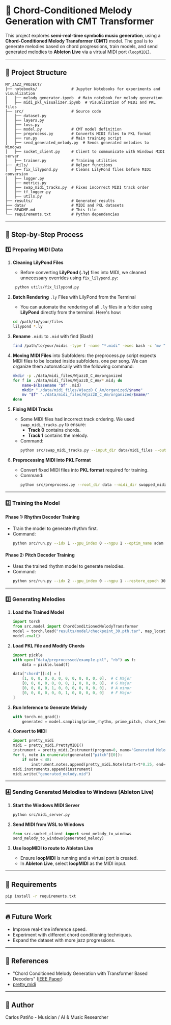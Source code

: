 # 🎵 Chord-Conditioned Melody Generation with CMT Transformer

This project explores **semi-real-time symbolic music generation**, using a **Chord-Conditioned Melody Transformer (CMT)** model. The goal is to generate melodies based on chord progressions, train models, and send generated melodies to **Ableton Live** via a virtual MIDI port (`loopMIDI`).

---

## 📌 Project Structure
```
MY_JAZZ_PROJECT/
├── notebooks/               # Jupyter Notebooks for experiments and visualization
│   ├── melody_generator.ipynb  # Main notebook for melody generation
│   ├── midi_pkl_visualizer.ipynb  # Visualization of MIDI and PKL files
├── src/                     # Source code
│   ├── dataset.py
│   ├── layers.py
│   ├── loss.py
│   ├── model.py             # CMT model definition
│   ├── preprocess.py        # Converts MIDI files to PKL format
│   ├── run.py               # Main training script
│   ├── send_generated_melody.py  # Sends generated melodies to Windows
│   ├── socket_client.py     # Client to communicate with Windows MIDI server
│   ├── trainer.py           # Training utilities
├── utils/                   # Helper functions
│   ├── fix_lilypond.py      # Cleans LilyPond files before MIDI conversion
│   ├── logger.py
│   ├── metrics.py
│   ├── swap_midi_tracks.py  # Fixes incorrect MIDI track order
│   ├── tf_logger.py
│   ├── utils.py
├── results/                 # Generated results
├── data/                    # MIDI and PKL datasets
├── README.md                # This file
└── requirements.txt         # Python dependencies
```

---

## 🚀 Step-by-Step Process

### **1️⃣ Preparing MIDI Data**

1. **Cleaning LilyPond Files**
   - Before converting **LilyPond (`.ly`)** files into MIDI, we cleaned unnecessary overrides using `fix_lilypond.py`:

    ```bash
     python utils/fix_lilypond.py 
    ```
2.  **Batch Rendering** `.ly` Files with LilyPond from the Terminal

    - You can automate the rendering of all `.ly` files in a folder using **LilyPond** directly from the terminal. Here's how:

    ```bash
    cd /path/to/your/files
    lilypond *.ly
    ```

3. **Rename** `.midi` to `.mid` with find (Bash)

    ```bash
    find /path/to/your/midis -type f -name "*.midi" -exec bash -c 'mv "$0" "${0%.midi}.mid"' {} \;
    ```

4. **Moving MIDI Files** into Subfolders:
the preprocess.py script expects MIDI files to be located inside subfolders, one per song.
We can organize them automatically with the following command:

    ```bash
    mkdir -p ./data/midi_files/WjazzD_C_Am/organized
    for f in ./data/midi_files/WjazzD_C_Am/*.mid; do
        name=$(basename "$f" .mid)
        mkdir "./data/midi_files/WjazzD_C_Am/organized/$name"
        mv "$f" "./data/midi_files/WjazzD_C_Am/organized/$name/"
    done
    ```

2. **Fixing MIDI Tracks**
   - Some MIDI files had incorrect track ordering. We used `swap_midi_tracks.py` to ensure:
     - **Track 0** contains chords.
     - **Track 1** contains the melody.
   - Command:
     ```bash
     python src/swap_midi_tracks.py --input_dir data/midi_files --output_dir data/swapped_midis
     ```

2. **Preprocessing MIDI into PKL Format**
   - Convert fixed MIDI files into **PKL format** required for training.
   - Command:
     ```bash
     python src/preprocess.py --root_dir data --midi_dir swapped_midis
     ```



---

### **2️⃣ Training the Model**

#### **Phase 1: Rhythm Decoder Training**
- Train the model to generate rhythm first.
- Command:
  ```bash
  python src/run.py --idx 1 --gpu_index 0 --ngpu 1 --optim_name adam --restore_epoch 0
  ```

#### **Phase 2: Pitch Decoder Training**
- Uses the trained rhythm model to generate melodies.
- Command:
  ```bash
  python src/run.py --idx 2 --gpu_index 0 --ngpu 1 --restore_epoch 30 --load_rhythm
  ```

---

### **3️⃣ Generating Melodies**

1. **Load the Trained Model**
   ```python
   import torch
   from src.model import ChordConditionedMelodyTransformer
   model = torch.load("results/model/checkpoint_30.pth.tar", map_location="cpu")
   model.eval()
   ```

2. **Load PKL File and Modify Chords**
   ```python
   import pickle
   with open("data/preprocessed/example.pkl", "rb") as f:
       data = pickle.load(f)
   
   data["chord"][:4] = [
       [1, 0, 0, 0, 0, 0, 0, 0, 0, 0, 0, 0],  # C Major
       [0, 0, 0, 0, 0, 0, 0, 1, 0, 0, 0, 0],  # G Major
       [0, 0, 0, 0, 1, 0, 0, 0, 0, 0, 0, 0],  # A minor
       [0, 0, 0, 0, 0, 0, 1, 0, 0, 0, 0, 0]   # F Major
   ]
   ```

3. **Run Inference to Generate Melody**
   ```python
   with torch.no_grad():
       generated = model.sampling(prime_rhythm, prime_pitch, chord_tensor, topk=5)
   ```

4. **Convert to MIDI**
   ```python
   import pretty_midi
   midi = pretty_midi.PrettyMIDI()
   instrument = pretty_midi.Instrument(program=0, name='Generated Melody')
   for t, note in enumerate(generated["pitch"][0]):
       if note < 48:
           instrument.notes.append(pretty_midi.Note(start=t*0.25, end=(t+1)*0.25, pitch=note+60, velocity=100))
   midi.instruments.append(instrument)
   midi.write("generated_melody.mid")
   ```

---

### **4️⃣ Sending Generated Melodies to Windows (Ableton Live)**

1. **Start the Windows MIDI Server**
   ```bash
   python src/midi_server.py
   ```

2. **Send MIDI from WSL to Windows**
   ```python
   from src.socket_client import send_melody_to_windows
   send_melody_to_windows(generated_melody)
   ```

3. **Use loopMIDI to route to Ableton Live**
   - Ensure **loopMIDI** is running and a virtual port is created.
   - In **Ableton Live**, select **loopMIDI** as the MIDI input.

---

## 📜 Requirements
```bash
pip install -r requirements.txt
```

---

## 🔥 Future Work
- Improve real-time inference speed.
- Experiment with different chord conditioning techniques.
- Expand the dataset with more jazz progressions.

---

## 🎯 References
- "Chord Conditioned Melody Generation with Transformer Based Decoders" ([IEEE Paper](https://ieeexplore.ieee.org/document/9376975))
- [pretty_midi](https://github.com/craffel/pretty-midi)

---

## 🚀 Author
Carlos Patiño - Musician / AI & Music Researcher


